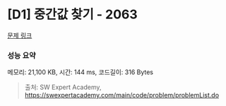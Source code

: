 # [D1] 중간값 찾기 - 2063 

[문제 링크](https://swexpertacademy.com/main/code/problem/problemDetail.do?contestProbId=AV5QPsXKA2UDFAUq) 

### 성능 요약

메모리: 21,100 KB, 시간: 144 ms, 코드길이: 316 Bytes



> 출처: SW Expert Academy, https://swexpertacademy.com/main/code/problem/problemList.do